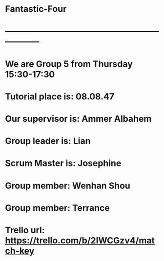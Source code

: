 # Fantastic-Four
# ——————————————————————
# We are Group 5 from Thursday 15:30-17:30
# Tutorial place is: 08.08.47
# Our supervisor is: Ammer Albahem
# Group leader is: Lian
# Scrum Master is: Josephine
# Group member: Wenhan Shou
# Group member: Terrance
# Trello url: https://trello.com/b/2IWCGzv4/match-key
